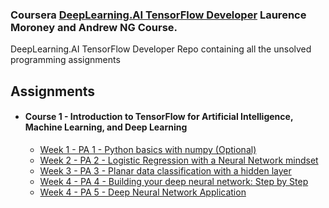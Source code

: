 ### Coursera [DeepLearning.AI TensorFlow Developer](https://www.coursera.org/professional-certificates/tensorflow-in-practice) Laurence Moroney and Andrew NG Course.
DeepLearning.AI TensorFlow Developer Repo containing all the unsolved programming assignments

## Assignments
- #### Course 1 - Introduction to TensorFlow for Artificial Intelligence, Machine Learning, and Deep Learning
	- [Week 1 - PA 1 - Python basics with numpy (Optional) ](https://github.com/Redolid/Deep-Learning-Specialization-Andrew/blob/master/1-Neural%20Networks%20and%20Deep%20Learning/Week%202/1-Python_Basics_With_Numpy_v3a.ipynb)
	- [Week 2 - PA 2 - Logistic Regression with a Neural Network mindset](https://github.com/Redolid/Deep-Learning-Specialization-Andrew/blob/master/1-Neural%20Networks%20and%20Deep%20Learning/Week%202/2-Logistic_Regression_with_a_Neural_Network_mindset_v6a.ipynb) 
	- [Week 3 - PA 3 - Planar data classification with a hidden layer](https://github.com/Redolid/Deep-Learning-Specialization-Andrew/blob/master/1-Neural%20Networks%20and%20Deep%20Learning/Week%203/Planar_data_classification_with_onehidden_layer_v6c.ipynb)
	- [Week 4 - PA 4 - Building your deep neural network: Step by Step](https://github.com/Redolid/Deep-Learning-Specialization-Andrew/blob/master/1-Neural%20Networks%20and%20Deep%20Learning/Week%204/Building_your_Deep_Neural_Network_Step_by_Step_v8a.ipynb)
	- [Week 4 - PA 5 - Deep Neural Network Application](https://github.com/Redolid/Deep-Learning-Specialization-Andrew/blob/master/1-Neural%20Networks%20and%20Deep%20Learning/Week%204/Deep%2BNeural%2BNetwork%2B-%2BApplication%2Bv8.ipynb)
